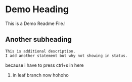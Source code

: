 # Demo Heading 

This is a Demo Readme File.!

## Another subheading

    This is additional description.
    I add another statement but why not showing in status.
because i have to press ctrl+s in here

1. in leaf branch now hohoho